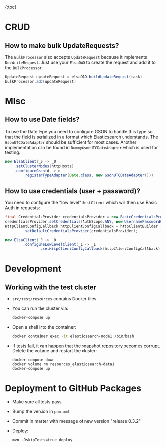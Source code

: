 {:toc}

# CRUD



## How to make bulk UpdateRequests?

The `BulkProcessor` also accepts `UpdateRequest` because it implements `DocWriteRequest`. Just use your `ElsaDAO` to create the request and add it to the `BulkProcessor`:

```java
UpdateRequest updateRequest = elsaDAO.buildUpdateRequest(task)
bulkProcessor.add(updateRequest)
```





# Misc



## How to use Date fields?

To use the Date type you need to configure GSON to handle this type so that the field is serialized in a format which Elasticsearch understands. The `GsonUTCDateAdapter` should be sufficient for most cases. Another implementation can be found in `DummyGsonUTCDateAdapter` which is used for testing.

```java
new ElsaClient(_0 -> _0
    .setClusterNodes(httpHosts)
    .configureGson(d -> d
        .registerTypeAdapter(Date.class, new GsonUTCDateAdapter()))
```



## How to use credentials (user + password)?

You need to configure the "low level" `RestClient` which will then use Basic Auth in requests:

```java
final CredentialsProvider credentialsProvider = new BasicCredentialsProvider();
credentialsProvider.setCredentials(AuthScope.ANY, new UsernamePasswordCredentials("elastic", "elastic"));
HttpClientConfigCallback httpClientConfigCallback = httpClientBuilder -> httpClientBuilder
        .setDefaultCredentialsProvider(credentialsProvider);

new ElsaClient(_0 -> _0
        .configureLowLevelClient(_1 -> _1
                .setHttpClientConfigCallback(httpClientConfigCallback)));
```





# Development



## Working with the test cluster

- `src/test/resources` contains Docker files

- You can run the cluster via:

  ```bash
  docker-compose up
  ```

- Open a shell into the container:

  ```bash
  docker container exec -it elasticsearch-node1 /bin/bash
  ```

- If tests fail, it can happen that the snapshot repository becomes corrupt. Delete the volume and restart the cluster:

  ```
  docker-compose down
  docker volume rm resources_elasticsearch-data1
  docker-compose up
  ```

  

# Deployment to GitHub Packages

- Make sure all tests pass

- Bump the version in `pom.xml` 

- Commit in master with message of new version "release 0.3.2"

- Deploy:

  ```
  mvn -DskipTests=true deploy
  ```

  
